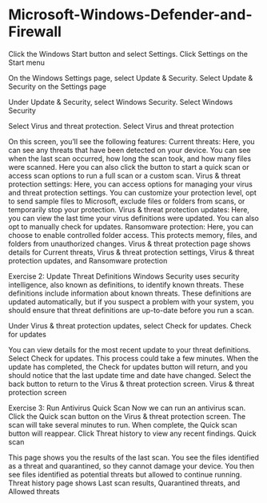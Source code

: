 # Microsoft-Windows-Defender-and-Firewall
Click the Windows Start button and select Settings.
Click Settings on the Start menu

On the Windows Settings page, select Update & Security.
Select Update & Security on the Settings page

Under Update & Security, select Windows Security.
Select Windows Security

Select Virus and threat protection.
Select Virus and threat protection

On this screen, you’ll see the following features:
Current threats: Here, you can see any threats that have been detected on your device. You can see when the last scan occurred, how long the scan took, and how many files were scanned. Here you can also click the button to start a quick scan or access scan options to run a full scan or a custom scan.
Virus & threat protection settings: Here, you can access options for managing your virus and threat protection settings. You can customize your protection level, opt to send sample files to Microsoft, exclude files or folders from scans, or temporarily stop your protection.
Virus & threat protection updates: Here, you can view the last time your virus definitions were updated. You can also opt to manually check for updates.
Ransomware protection: Here, you can choose to enable controlled folder access. This protects memory, files, and folders from unauthorized changes.
Virus & threat protection page shows details for Current threats, Virus & threat protection settings, Virus & threat protection updates, and Ransomware protection

Exercise 2: Update Threat Definitions
Windows Security uses security intelligence, also known as definitions, to identify known threats. These definitions include information about known threats. These definitions are updated automatically, but if you suspect a problem with your system, you should ensure that threat definitions are up-to-date before you run a scan.

Under Virus & threat protection updates, select Check for updates.
Check for updates

You can view details for the most recent update to your threat definitions. Select Check for updates. This process could take a few minutes. When the update has completed, the Check for updates button will return, and you should notice that the last update time and date have changed. Select the back button to return to the Virus & threat protection screen.
Virus & threat protection screen

Exercise 3: Run Antivirus Quick Scan
Now we can run an antivirus scan. Click the Quick scan button on the Virus & threat protection screen. The scan will take several minutes to run. When complete, the Quick scan button will reappear. Click Threat history to view any recent findings.
Quick scan

This page shows you the results of the last scan. You see the files identified as a threat and quarantined, so they cannot damage your device. You then see files identified as potential threats but allowed to continue running.
Threat history page shows Last scan results, Quarantined threats, and Allowed threats
